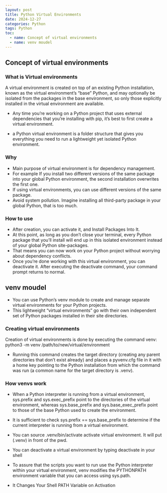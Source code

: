 ```yaml
---
layout: post
title: Python Virtual Environments
date: 2024-12-27
categories: Python
tags: Python
toc: 
  - name: Concept of virtual environments
  - name: venv moudel
---
```


## Concept of virtual environments

### What is Virtual environments
A virtual environment is created on top of an existing Python installation, known as the virtual environment’s “base” Python, and may optionally be isolated from the packages in the base environment, so only those explicitly installed in the virtual environment are available.

- Any time you’re working on a Python project that uses external dependencies that you’re installing with pip, it’s best to first create a virtual environment. 

- a Python virtual environment is a folder structure that gives you everything you need to run a lightweight yet isolated Python environment.

### Why
- Main purpose of virtual environment is for dependency management. 
- For example If you install two different versions of the same package into your global Python environment, the second installation overwrites the first one. 
- If using virtual environments, you can use different versions of the same package.
- Avoid system pollution. Imagine installing all third-party package in your global Python, that is too much. 

### How to use
- After creation, you can activate it, and Install Packages Into It. 
- At this point, as long as you don’t close your terminal, every Python package that you’ll install will end up in this isolated environment instead of your global Python site-packages. 
- That means you can now work on your Python project without worrying about dependency conflicts.
- Once you’re done working with this virtual environment, you can deactivate it. After executing the deactivate command, your command prompt returns to normal. 

## venv moudel

- You can use Python’s venv module to create and manage separate virtual environments for your Python projects. 
- This lightweight “virtual environments” go with their own independent set of Python packages installed in their site directories. 

### Creating virtual environments

Creation of virtual environments is done by executing the command venv:
python3 -m venv /path/to/new/virtual/environment

- Running this command creates the target directory (creating any parent directories that don’t exist already) and places a pyvenv.cfg file in it with a home key pointing to the Python installation from which the command was run (a common name for the target directory is .venv).

### How venvs work

- When a Python interpreter is running from a virtual environment, sys.prefix and sys.exec_prefix point to the directories of the virtual environment, whereas sys.base_prefix and sys.base_exec_prefix point to those of the base Python used to create the environment.

- It is sufficient to check sys.prefix == sys.base_prefix to determine if the current interpreter is running from a virtual environment.

- You can source .venv/bin/activate activate virtual environment. It will put (.venv) in front of the pwd.
- You can deactivate a virtual environment by typing deactivate in your shell

- To assure that the scripts you want to run use the Python interpreter within your virtual environment, venv modifies the PYTHONPATH environment variable that you can access using sys.path.
- It Changes Your Shell PATH Variable on Activation


